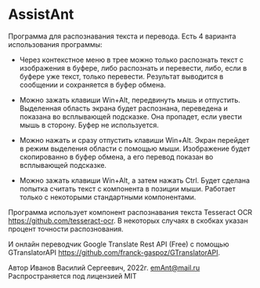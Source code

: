 # AssistAnt

Программа для распознавания текста и перевода. Есть 4 варианта использования программы:

* Через контекстное меню в трее можно только распознать текст с изображения в буфере, либо распознать и перевести, либо, если в буфере уже текст, только перевести. Результат выводится в сообщении и сохраняется в буфер обмена.

* Можно зажать клавиши Win+Alt, передвинуть мышь и отпустить. Выделенная область экрана будет распознана, переведена и показана во всплывающей подсказке. Она пропадет, если увести мышь в сторону. Буфер не используется.

* Можно нажать и сразу отпустить клавиши Win+Alt. Экран перейдет в режим выделения области с помощью мыши. Изображение будет скопированно в буфер обмена, а его перевод показан во всплывающей подсказке.

* Можно зажать клавиши Win+Alt, а затем нажать Ctrl. Будет сделана попытка считать текст с компонента в позиции мыши. Работает только с некоторыми стандартными компонентами.

Программа использует компонент распознавания текста Tesseract OCR https://github.com/tesseract-ocr. В некоторых случаях в скобках указан процент точности распознования.

И онлайн переводчик Google Translate Rest API (Free) с помощью GTranslatorAPI https://github.com/franck-gaspoz/GTranslatorAPI.

Автор Иванов Василий Сергеевич, 2022г. emAnt@mail.ru
Распространяется под лицензией MIT